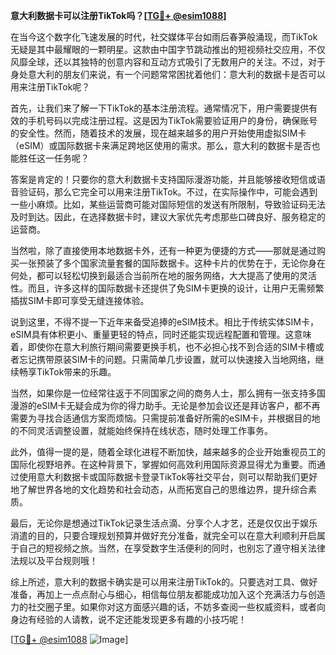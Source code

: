 **意大利数据卡可以注册TikTok吗？[[TG💪+ @esim1088](https://t.me/s/esim1088)]**

在当今这个数字化飞速发展的时代，社交媒体平台如雨后春笋般涌现，而TikTok无疑是其中最耀眼的一颗明星。这款由中国字节跳动推出的短视频社交应用，不仅风靡全球，还以其独特的创意内容和互动方式吸引了无数用户的关注。不过，对于身处意大利的朋友们来说，有一个问题常常困扰着他们：意大利的数据卡是否可以用来注册TikTok呢？

首先，让我们来了解一下TikTok的基本注册流程。通常情况下，用户需要提供有效的手机号码以完成注册过程。这是因为TikTok需要验证用户的身份，确保账号的安全性。然而，随着技术的发展，现在越来越多的用户开始使用虚拟SIM卡（eSIM）或国际数据卡来满足跨地区使用的需求。那么，意大利的数据卡是否也能胜任这一任务呢？

答案是肯定的！只要你的意大利数据卡支持国际漫游功能，并且能够接收短信或语音验证码，那么它完全可以用来注册TikTok。不过，在实际操作中，可能会遇到一些小麻烦。比如，某些运营商可能对国际短信的发送有所限制，导致验证码无法及时到达。因此，在选择数据卡时，建议大家优先考虑那些口碑良好、服务稳定的运营商。

当然啦，除了直接使用本地数据卡外，还有一种更为便捷的方式——那就是通过购买一张预装了多个国家流量套餐的国际数据卡。这种卡片的优势在于，无论你身在何处，都可以轻松切换到最适合当前所在地的服务网络，大大提高了使用的灵活性。而且，许多这样的国际数据卡还提供了免SIM卡更换的设计，让用户无需频繁插拔SIM卡即可享受无缝连接体验。

说到这里，不得不提一下近年来备受追捧的eSIM技术。相比于传统实体SIM卡，eSIM具有体积更小、重量更轻的特点，同时还能实现远程配置和管理。这意味着，即使你在意大利旅行期间需要更换手机，也不必担心找不到合适的SIM卡槽或者忘记携带原装SIM卡的问题。只需简单几步设置，就可以快速接入当地网络，继续畅享TikTok带来的乐趣。

当然，如果你是一位经常往返于不同国家之间的商务人士，那么拥有一张支持多国漫游的eSIM卡无疑会成为你的得力助手。无论是参加会议还是拜访客户，都不再需要为寻找合适通信方案而烦恼。只需提前准备好所需的eSIM卡，并根据目的地的不同灵活调整设置，就能始终保持在线状态，随时处理工作事务。

此外，值得一提的是，随着全球化进程不断加快，越来越多的企业开始重视员工的国际化视野培养。在这种背景下，掌握如何高效利用国际资源显得尤为重要。而通过使用意大利数据卡或国际数据卡登录TikTok等社交平台，则可以帮助我们更好地了解世界各地的文化趋势和社会动态，从而拓宽自己的思维边界，提升综合素质。

最后，无论你是想通过TikTok记录生活点滴、分享个人才艺，还是仅仅出于娱乐消遣的目的，只要合理规划预算并做好充分准备，就完全可以在意大利顺利开启属于自己的短视频之旅。当然，在享受数字生活便利的同时，也别忘了遵守相关法律法规以及平台规则哦！

综上所述，意大利的数据卡确实是可以用来注册TikTok的。只要选对工具、做好准备，再加上一点点耐心与细心，相信每位朋友都能成功加入这个充满活力与创造力的社交圈子里。如果你对这方面感兴趣的话，不妨多查阅一些权威资料，或者向身边有经验的人请教，说不定还能发现更多有趣的小技巧呢！

[[TG💪+ @esim1088](https://t.me/s/esim1088) ![Image](https://i.postimg.cc/4NQfJmqS/Snipaste-2025-05-13-00-14-12.png)]